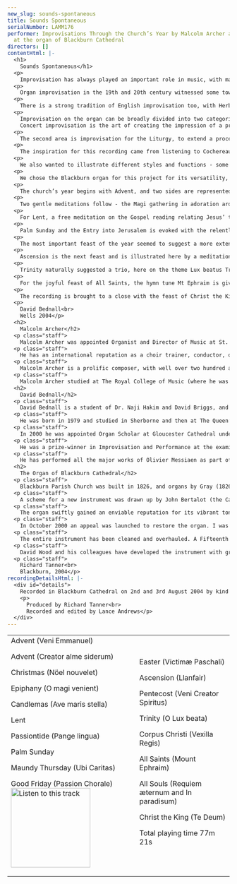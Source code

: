 ```yaml
---
new_slug: sounds-spontaneous
title: Sounds Spontaneous
serialNumber: LAMM176
performer: Improvisations Through the Church’s Year by Malcolm Archer and David Bednall
  at the organ of Blackburn Cathedral
directors: []
contentHtml: |-
  <h1>
    Sounds Spontaneous</h1>
  <p>
    Improvisation has always played an important role in music, with many celebrated composers, including Bach, Mozart, Rachmaninov, Stravinsky and Messiaen being renowned for their prowess. However, into the modern age, perhaps with the increased accuracy of musical notation and the decline of the impromptu concerto cadenza, instrumental improvisation faded in importance, over-shadowed by an emphasis on interpretive mastery. Two areas where it has retained its central position are Jazz and the Organ.</p>
  <p>
    Organ improvisation in the 19th and 20th century witnessed some towering figures, including the composers Franck, Widor, Vierne, Dupré, Duruflé and Langlais. Undoubtedly the most influential of these figures is Pierre Cochereau (1924 – 1984), the legendary titulare of Notre Dame. His status is owed in part to his vast recorded legacy - all his improvisations at Notre Dame from 1963 are recorded, and this gold-mine is slowly being released. The French school continues to flourish through such artists as Naji Hakim, Phillipe Lefebvre and Pierre Pincemaille.</p>
  <p>
    There is a strong tradition of English improvisation too, with Herbert Howells and Percy Whitlock having both been renowned improvisers. During the era of silent film, improvisation was an essential skill amongst cinema organists to mirror the onscreen action. Recently there has been a renaissance in English improvisation through artists like David Briggs, himself a pupil of Jean Langlais and famed for improvisation in any number of set forms, as well as for silent films such as King of Kings and Phantom of the Opera.</p>
  <p>
    Improvisation on the organ can be broadly divided into two categories - that which is for the liturgy, and that which is for the concert hall. There are of course, many over-lapping features between these, so the distinction is not sharp. The afore-mentioned figures were, and are masters of both categories, but there are certain differences in aim and method, which Cochereau broadly categorised as follows:<br>
    Concert improvisation is the art of creating the impression of a pre-composed piece. Of course, it should retain the excitement of spontaneous creation, but the impression should be of a clearly structured and thought out piece. The theme may be pre-chosen, given by the audience, or even taken from a mobile telephone ring-tone! The job of the improviser is to create the illusion of a composition - “improvisation is the illusionist’s art”.</p>
  <p>
    The second area is improvisation for the Liturgy, to extend a procession, to announce the Gospel, to cover a delay in the action, and countless other occasions. All too often in Britain this is regarded as mere “filling-in”, a form of liturgical wallpaper whose function is simply to cover the sound of moving feet. Liturgical improvisation at its best should reflect and enhance the mood and meaning of the occasion and season, and this was our aim on this recording.</p>
  <p>
    The inspiration for this recording came from listening to Cochereau’s monumental “Testament Musical”. These awe-inspiring improvisations on the St Matthew Gospel were his final musical creations, as he died the day after recording the last of these. In them he illustrated and commented on the preceding reading, something which should be the aim of the improvisation after the Gospel reading during the Mass. We decided to improvise an illustrative meditation for each of the church’s main feasts and seasons, as well as for a few particularly important readings. Our aim was to match the mood and character of the occasion, and to help in this we used a large number of Gregorian chants. This is a criminally over-looked resource in much English improvisation, containing a wealth of beauty and appropriate expression. All but five of these improvisations are based on chant, and a further three use other seasonal melody.</p>
  <p>
    We also wanted to illustrate different styles and functions - some that would be useful for a Gospel fanfare, others for Communion, an Entrée for a major feast, a large-scale Sortie, and some that simply reflected on the season. Whether we have been successful must of course be judged by the individual listener, but we hope there are some ideas for those who have to improvise liturgically to try and make their offerings a more relevant and integral part of the service.</p>
  <p>
    We chose the Blackburn organ for this project for its versatility, wealth of colour and power to overwhelm. These factors, combined with the sumptuous acoustic make it a most inspiring instrument on which to improvise, and we would like to thank Richard Tanner and Blackburn Cathedral for allowing us to record there. We would also like to express our gratitude to the Royal College of Organists for their assistance in the making of this recording.</p>
  <p>
    The church’s year begins with Advent, and two sides are represented here - the powerful imploration for the coming of the Saviour, illustrated with a paraphrase on Veni Emmanuel, and the more meditative and penitential aspect with Creator alme siderum, or Creator of the stars of night, illustrated with decorative figures while the pedals give the melody at 4’ pitch. For Christmas, the famous melody Nöel nouvelet, which has been used by many composers is presented in a set of four variations in a neo-classical style. This melody is also associated with Easter, but is an old French Christmas carol.</p>
  <p>
    Two gentle meditations follow - the Magi gathering in adoration around the crib for Epiphany, founded on O magi veniet, and Candlemas (The Presentation in the Temple), traditionally a Marian feast, is built around the sublime and much loved Ave maris stella.</p>
  <p>
    For Lent, a free meditation on the Gospel reading relating Jesus’ temptation by the Devil in the wilderness. An almost line by line account is given, with the Devil being assigned the tutti reeds, and Christ the strings. The flutes at the end recall the angels. As Lent turns towards the Passion, a Bach-style decorated Chorale Prelude on Pange lingua sets a more solemn tone.</p>
  <p>
    Palm Sunday and the Entry into Jerusalem is evoked with the relentless motor-rhythm tread of a march, ending triumphantly with Christ’s arrival in the city. Maundy Thursday and the washing of feet with its theme of God’s love is suggested with a meditation on Ubi caritas, a theme immortalised by Duruflé in his polyphonic setting. As the mood darkens, another austere chorale prelude presents the Passion Chorale from the end of Bach’s St Matthew Passion. This theme was that used by Cochereau (with an impromptu and secretly arranged brass group) in the very last of his St Matthew improvisations.</p>
  <p>
    The most important feast of the year seemed to suggest a more extended improvisation. The great Easter Sequence Victimæ Paschali forms the basis of this fantasy, much inspired by the examples of Tournemire and Cochereau, and the musical language of Langlais. The tutti presents the full theme in solemn and mysterious exaltation, followed by a development and brief restatement. The mood slows to an adagio, which is blown away by a restatement of the theme on the plein-jeu, followed by a depiction of the resurrection on the tutti. These ideas are developed until at the climax the theme Lasst uns erfreuen - All creatures of our God and King seemed appropriate to bring triumph to the movement. The opening is then briefly recalled to bring a unifying close.</p>
  <p>
    Ascension is the next feast and is illustrated here by a meditation upon Llanfair. Pentecost is represented with an illustration of the “wind of the Spirit”, building to a climatic sounding of Veni Creator Spiritus.</p>
  <p>
    Trinity naturally suggested a trio, here on the theme Lux beatus Trinitas using a French Classical combination of stops. For Corpus Christi or Holy Cross, the other great Passiontide theme Vexilla Regis is decorated on the cornet.</p>
  <p>
    For the joyful feast of All Saints, the hymn tune Mt Ephraim is given a French neo-classical treatment on the grand jeux, making much use of notes inégales. Its companion and emotionally opposite feast All Souls inspired a mediation on the strings and gentle foundations upon two themes from the Requiem mass – Requiem aeternam and In paradisum. The first is heard at the opening, while the second appears at the emotional climax of the movement after a luminous key change on all the strings.</p>
  <p>
    The recording is brought to a close with the feast of Christ the King, and the Gregorian Te Deum Laudamus. This is presented first on the tutti, and then motivically developed over a driving pedal ostinato, leading to a recapitulation. The coda uses motives from the chant combined with decorative scales until a massive chord ends this fantasy and tour of the church’s year.</p>
  <p>
    David Bednall<br>
    Wells 2004</p>
  <h2>
    Malcolm Archer</h2>
  <p class="staff">
    Malcolm Archer was appointed Organist and Director of Music at St. Paul’s Cathedral in 2004, succeeding Mr John Scott. He previously held similar appointments at Wells Cathedral and Bristol Cathedral, and prior to that was Assistant Organist at Norwich Cathedral. He directs the world-famous choir at St. Paul’s in their busy schedule of services, concerts, recordings and tours.</p>
  <p class="staff">
    He has an international reputation as a choir trainer, conductor, organ recitalist and composer, and his many recordings on Lammas and other labels have received critical acclaim. He is also frequently invited to direct choral courses and workshops in North America, and as a recitalist he has played in nine European countries, Canada and the USA, where he is represented by Phillip Truckenbrod Concert Artists. His organ recordings cover repertoire as diverse as J S Bach and Olivier Messiaen, alongside his own compositions.</p>
  <p class="staff">
    Malcolm Archer is a prolific composer, with well over two hundred and fifty published works, and he receives frequent commissions from both sides of the Atlantic. Recent commissions have included works for the Southern Cathedrals Festival at Chichester, and a work for the 350th Festival of the Sons of the Clergy at St. Paul’s.</p>
  <p class="staff">
    Malcolm Archer studied at The Royal College of Music (where he was an RCO Scholar) and Jesus College Cambridge, where he was Organ Scholar. He studied the organ with Ralph Downes, Dame Gillian Weir and Nicolas Kynaston, and composition with Alan Ridout and Dr Herbert Sumsion.</p>
  <h2>
    David Bednall</h2>
  <p class="staff">
    David Bednall is a student of Dr. Naji Hakim and David Briggs, and is currently Acting Assistant Organist at Wells Cathedral.</p>
  <p class="staff">
    He was born in 1979 and studied in Sherborne and then at The Queen’s College, Oxford where he was Organ Scholar. In 2000 the Chapel Choir toured Paris under his direction, singing at Notre Dame and other venues, and released a live concert CD.</p>
  <p class="staff">
    In 2000 he was appointed Organ Scholar at Gloucester Cathedral under David Briggs and Ian Ball. While there he spent periods as Acting Director of Music and Acting Assistant Organist, was closely involved in the Three Choirs Festival, and was involved in two recordings – as Director on Lux Aeterna with the Cathedral Choir, and as Accompanist on the critically acclaimed Comfort and Joy with the Saint Cecilia Singers.</p>
  <p class="staff">
    He was a prize-winner in Improvisation and Performance at the examination for Fellow of The Royal College of Organists in 2002, and has given recitals at L’Église de La Trinité, Paris, Westminster, Wells, Bristol, Gloucester, Hereford, Worcester, Truro, Blackburn, Coventry, Manchester and St Mary’s Cathedral, Edinburgh, as part of the Fringe Series. Additional engagements have included recitals at Westminster Abbey, St Mary’s, Redcliffe, Sherborne Abbey and performances of Vierne – Symphonies IV and V.</p>
  <p class="staff">
    He has performed all the major works of Olivier Messiaen as part of the Liturgical Year, completing the cycle with Livre du Saint Sacrament. He has recently completed his debut solo CD for Lammas of Hakim, Messiaen and Vierne at Blackburn Cathedral, and a CD of liturgical improvisations with Malcolm Archer. He is Director of Cantilena choir, and is also in demand as an accompanist. In this capacity he has appeared at the Edinburgh Fringe Festival accompanying Britten – Canticles II, III and IV, and has just made a CD of the songs of Michael Head with the tenor Richard Rowntree for Lammas. He is also increasingly interested in composition, having written a number of choral and organ works, and has just completed a commission for the Youth Choirs of Blackburn and Carlisle Cathedrals.</p>
  <h2>
    The Organ of Blackburn Cathedral</h2>
  <p class="staff">
    Blackburn Parish Church was built in 1826, and organs by Gray (1826 and 1831) and Cavaillé-Coll (1875) were placed on the west wall of the church. The building was re-consecrated as a Cathedral in 1926, when the Diocese of Blackburn was established, and ambitious plans to extend the building were drawn up. When the large transepts were completed in 1953, Henry Willis III was commissioned to move the organ to a bridge at the East end of the Nave. In 1964 the organ was taken down so that a temporary wall could be built, dividing the nave from the transepts to enable work to begin on restoring the nave, whilst the remainder of the cathedral could be used for worship. J.W. Walker and Sons removed the organ and lent the cathedral a four-rank, totally enclosed, extension organ, which served well for five years.</p>
  <p class="staff">
    A scheme for a new instrument was drawn up by John Bertalot (the Cathedral Organist), in consultation with Francis Jackson and Bert Collop (managing director of Walker’s). William Thompson, a generous benefactor from Burnley who had already given large sums of money for the restoration of the Nave and the building of the Lantern Tower and Spire, was asked by John Bertalot to give £30,000 to pay for the new organ. On 20th March, 1968, an envelope arrived from him with a cheque for 30,000 guineas (£31, 500) made out to John Bertalot. The new organ was dedicated on 20th December 1969. It was voiced by Walter Goodey and Dennis Thurlow. John Hayward, the artist, consulted with Walker’s to produce the stunning highly coloured organ “cases”, including swell boxes which are in full view, and a doubly mitred Serpent, coloured green and gold.</p>
  <p class="staff">
    The organ swiftly gained an enviable reputation for its vibrant tonal quality, most notably the fiery reed stops. However, from as early as 1983, serious problems became apparent, particularly in relation to the wind system and action. At the same time, the Lantern Tower also required major work, thus delaying work to the organ. In 1994, shortly after Gordon Stewart’s appointment as Director of Music, David Wood took over the care of the organ. Some short term problems were attended to and the console was modernised.</p>
  <p class="staff">
    In October 2000 an appeal was launched to restore the organ. I was keen that all of the 1969 tonal features should be retained, but that the opportunity should be taken to provide various extra colours to enhance and better equip an instrument that is expected not only to accompany liturgy on a daily basis, but also to present the complete range of solo repertoire in a stylistic manner. For example, I felt that an Oboe on the Swell and a Fifteenth on the Great were essential additions. Also that a reed at 8’ pitch on the Positive and a Vox Humana would be useful and that the organ really needed additional 8’ foundation pitch, more gravitas on the Pedal and extra 16’ manual tone. In order to address these desired tonal additions and to bring the organ into proper working order, I devised a scheme to restore and enlarge the organ, in consultation with David Briggs, John Bertalot, Canon Andrew Hindley, Greg Morris and David Wood. The organ was restored and enlarged between July 2001 and June 2002, during which time a Rodgers digital instrument was used.</p>
  <p class="staff">
    The entire instrument has been cleaned and overhauled. A Fifteenth on the Great and a Cliquot-style Cromorne on the Positive have been added. The new Solo department has been positioned above the Great, with new stops: Flûte Harmonique 8’, Viola 8’, Viola Céleste 8’, Flûte Octaviante 4’ and Voix Humaine. The old Swell Cromorne has been moved to the Solo, and renamed “Clarinette”; in its place on the Swell is a new Hautbois. Two new ranks of pipes have been made available on the Pedal: a 6 2/5 Grosse Tierce and 10 2/3 Grosse Quint. Two new digital ranks, by Walker Technical Company USA, have also been made available on the Pedal: 32’ Sub Principal and 16’ Flûte Ouverte. A wealth of octave and sub-octave couplers have been provided. A new 4 manual console has been built by Wood of Huddersfield, in the style of the original 3 manual console. A new Cymbelstern and star have been added and safety features for maintaining the instrument have been incorporated.</p>
  <p class="staff">
    David Wood and his colleagues have developed the instrument with great skill; they have breathed new life into all the wonderful original colours which had been sounding tired for some years and have blended new ranks into the organ in such a sensitive way. The result is an incredibly versatile and reliable instrument with a tremendous range of dynamic and tonal colour, coupled with a sense of sheer power, but also great subtlety and tremendous beauty. There are few organs in the world that can demonstrate the entire solo repertoire with such a convincing sense of style. It is also a fantastic organ for the liturgy, capable of accompanying choir and congregation in a sensitive manner. The full range of the organ’s capabilities was shown off to great effect at the opening recital by David Briggs on 6th July 2002. This recording provides further evidence!</p>
  <p class="staff">
    Richard Tanner<br>
    Blackburn, 2004</p>
recordingDetailsHtml: |-
  <div id="details">
    Recorded in Blackburn Cathedral on 2nd and 3rd August 2004 by kind permission of the Dean and Chapter
    <p>
      Produced by Richard Tanner<br>
      Recorded and edited by Lance Andrews</p>
  </div>
---
```


<table class="tracktable">
  <tbody>
    <tr>
      <td class="column1">
        Advent (Veni Emmanuel)
        <p>
          Advent (Creator alme siderum)</p>
        <p>
          Christmas (Nöel nouvelet)</p>
        <p>
          Epiphany (O magi venient)</p>
        <p>
          Candlemas (Ave maris stella)</p>
        <p>
          Lent</p>
        <p>
          Passiontide (Pange lingua)</p>
        <p>
          Palm Sunday</p>
        <p>
          Maundy Thursday (Ubi Caritas)</p>
        <p>
          Good Friday (Passion Chorale)<a href="cliplinks/spon%20.ram"><img alt="Listen to this track" src="/web/20120720022704im_/http://www.lammas.co.uk/images/listen.gif" width="180"></a></p>
      </td>
      <td class="column2">
        Easter (Victimæ Paschali)
        <p>
          Ascension (Llanfair)</p>
        <p>
          Pentecost (Veni Creator Spiritus)</p>
        <p>
          Trinity (O Lux beata)</p>
        <p>
          Corpus Christi (Vexilla Regis)</p>
        <p>
          All Saints (Mount Ephraim)</p>
        <p>
          All Souls (Requiem æternum and In paradisum)</p>
        <p>
          Christ the King (Te Deum)</p>
        <p>					<span id="playingtime">Total playing time 77m 21s</span></p>
      </td>
    </tr>
  </tbody>
</table>
